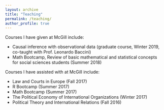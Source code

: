 ```yaml
---
layout: archive
title: "Teaching"
permalink: /teaching/
author_profile: true
---
```


Courses I have given at McGill include:

* Causal inference with observational data (graduate course, Winter 2019, co-taught with Prof. Leonardo Baccini)
* Math Bootcamp, Review of basic mathematical and statistical concepts for social sciences students (Summer 2018)

Courses I have assisted with at McGill include:

* Law and Courts in Europe (Fall 2017)
* R Bootcamp (Summer 2017)
* Math Bootcamp (Summer 2017)
* The Political Economy of International Organizations (Winter 2017)
* Political Theory and International Relations (Fall 2016)